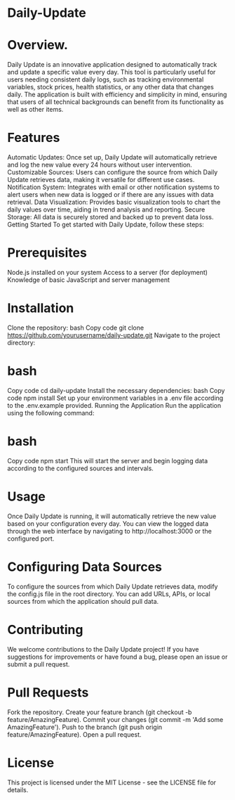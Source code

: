# Daily-Update
# Overview. 
Daily Update is an innovative application designed to automatically track and update a specific value every day. This tool is particularly useful for users needing consistent daily logs, such as tracking environmental variables, stock prices, health statistics, or any other data that changes daily. The application is built with efficiency and simplicity in mind, ensuring that users of all technical backgrounds can benefit from its functionality as well as other items.


# Features
Automatic Updates: Once set up, Daily Update will automatically retrieve and log the new value every 24 hours without user intervention.
Customizable Sources: Users can configure the source from which Daily Update retrieves data, making it versatile for different use cases.
Notification System: Integrates with email or other notification systems to alert users when new data is logged or if there are any issues with data retrieval.
Data Visualization: Provides basic visualization tools to chart the daily values over time, aiding in trend analysis and reporting.
Secure Storage: All data is securely stored and backed up to prevent data loss.
Getting Started
To get started with Daily Update, follow these steps:

# Prerequisites
Node.js installed on your system
Access to a server (for deployment)
Knowledge of basic JavaScript and server management

# Installation
Clone the repository:
bash
Copy code
git clone https://github.com/yourusername/daily-update.git
Navigate to the project directory:

# bash
Copy code
cd daily-update
Install the necessary dependencies:
bash
Copy code
npm install
Set up your environment variables in a .env file according to the .env.example provided.
Running the Application
Run the application using the following command:

# bash
Copy code
npm start
This will start the server and begin logging data according to the configured sources and intervals.

# Usage
Once Daily Update is running, it will automatically retrieve the new value based on your configuration every day. You can view the logged data through the web interface by navigating to http://localhost:3000 or the configured port.

# Configuring Data Sources
To configure the sources from which Daily Update retrieves data, modify the config.js file in the root directory. You can add URLs, APIs, or local sources from which the application should pull data.

# Contributing
We welcome contributions to the Daily Update project! If you have suggestions for improvements or have found a bug, please open an issue or submit a pull request.

# Pull Requests
Fork the repository.
Create your feature branch (git checkout -b feature/AmazingFeature).
Commit your changes (git commit -m 'Add some AmazingFeature').
Push to the branch (git push origin feature/AmazingFeature).
Open a pull request.

# License
This project is licensed under the MIT License - see the LICENSE file for details.
